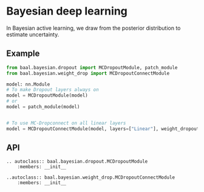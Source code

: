 # Bayesian deep learning

In Bayesian active learning, we draw from the posterior distribution to estimate uncertainty.

## Example

```python
from baal.bayesian.dropout import MCDropoutModule, patch_module
from baal.bayesian.weight_drop import MCDropoutConnectModule

model: nn.Module
# To make Dropout layers always on
model = MCDropoutModule(model)
# or
model = patch_module(model)


# To use MC-Dropconnect on all linear layers
model = MCDropoutConnectModule(model, layers=["Linear"], weight_dropout=0.5)
```


## API

```eval_rst
.. autoclass:: baal.bayesian.dropout.MCDropoutModule
    :members: __init__

..autoclass:: baal.bayesian.weight_drop.MCDropoutConnectModule
    :members: __init__

```